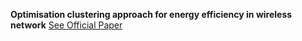 **Optimisation clustering approach for energy efficiency in wireless network**
[See Official Paper](http://www.tjprc.org/view_paper.php?id=14756)
